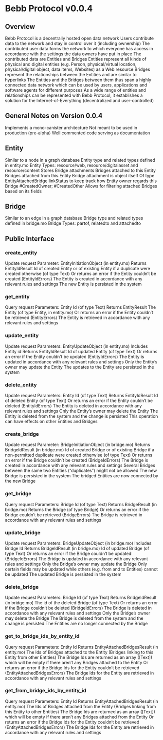 # Bebb Protocol v0.0.4

## Overview
Bebb Protocol is a decentrally hosted open data network
Users contribute data to the network and stay in control over it (including ownership)
The contributed user data forms the network to which everyone has access in accordance with the settings the data owners have put in place
The contributed data are Entities and Bridges
Entities represent all kinds of physical and digital entities (e.g. Person, physical/virtual location, physical/digital object, data items, Websites) as a Web resource
Bridges represent the relationships between the Entities and are similar to hyperlinks
The Entities and the Bridges between them thus span a highly connected data network which can be used by users, applications and software agents for different purposes
As a wide range of entities and relationships can be represented with Bebb Protocol, it establishes a solution for the Internet-of-Everything (decentralized and user-controlled)

## General Notes on Version 0.0.4 
Implements a mono-canister architecture
Not meant to be used in production (pre-alpha)
Well commented code serving as documentation

## Entity
Similar to a node in a graph database
Entity type and related types defined in entity.mo
Entity Types: resource/web, resource/digitalasset and resource/content
Stores Bridge attachments
	Bridges attached to this Entity
	Bridges attached from this Entity
	Bridge attachment is object itself
		Of type EntityAttachedBridge 
		linkStatus to keep track how Entity owner regards this Bridge
			#CreatedOwner;
			#CreatedOther
		Allows for filtering attached Bridges based on its fields

## Bridge
Similar to an edge in a graph database
Bridge type and related types defined in bridge.mo
Bridge Types: partof, relatedto and attachedto

## Public Interface
### create_entity
Update request
Parameter:
	EntityInitiationObject (in entity.mo)
Returns EntityIdResult
	Id of created Entity or of existing Entity if a duplicate were created otherwise (of type Text)
	Or returns an error if the Entity couldn’t be created (EntityIdErrors)
The Entity is created in accordance with any relevant rules and settings 
The new Entity is persisted in the system

### get_entity
Query request
Parameters:
	Entity Id (of type Text)
Returns EntityResult
	The Entity (of type Entity, in entity.mo)
	Or returns an error if the Entity couldn’t be retrieved (EntityErrors)
The Entity is retrieved in accordance with any relevant rules and settings

### update_entity
Update request
Parameters:
	EntityUpdateObject (in entity.mo)
		Includes Entity id
Returns EntityIdResult
	Id of updated Entity (of type Text)
	Or returns an error if the Entity couldn’t be updated (EntityIdErrors)
The Entity is updated in accordance with any relevant rules and settings
Only the Entity’s owner may update the Entity
The updates to the Entity are persisted in the system

### delete_entity
Update request
Parameters:
	Entity Id (of type Text)
Returns EntityIdResult
	Id of deleted Entity (of type Text)
	Or returns an error if the Entity couldn’t be deleted (EntityIdErrors)
The Entity is deleted in accordance with any relevant rules and settings
Only the Entity’s owner may delete the Entity
The Entity is deleted from the system and the change is persisted
This operation can have effects on other Entities and Bridges

### create_bridge
Update request
Parameter:
	BridgeInitiationObject (in bridge.mo)
Returns BridgeIdResult (in bridge.mo)
	Id of created Bridge or of existing Bridge if a non-permitted duplicate were created otherwise (of type Text)
	Or returns an error if the Bridge couldn’t be created (BridgeIdErrors)
The Bridge is created in accordance with any relevant rules and settings 
Several Bridges between the same two Entities (“duplicates”) might not be allowed
The new Bridge is persisted in the system
The bridged Entities are now connected by the new Bridge

### get_bridge
Query request
Parameters:
	Bridge Id (of type Text)
Returns BridgeResult (in bridge.mo)
	Returns the Bridge (of type Bridge)
	Or returns an error if the Bridge couldn’t be retrieved (BridgeErrors)
The Bridge is retrieved in accordance with any relevant rules and settings

### update_bridge
Update request
Parameters:
	BridgeUpdateObject (in bridge.mo)
Includes Bridge Id
Returns BridgeIdResult (in bridge.mo)
	Id of updated Bridge (of type Text)
	Or returns an error if the Bridge couldn’t be updated (BridgeIdErrors)
The Bridge is updated in accordance with any relevant rules and settings
Only the Bridge’s owner may update the Bridge
Only certain fields may be updated while others (e.g. from and to Entities) cannot be updated
The updated Bridge is persisted in the system

### delete_bridge
Update request
Parameters:
	Bridge Id (of type Text)
Returns BridgeIdResult (in bridge.mo)
	The id of the deleted Bridge (of type Text)
	Or returns an error if the Bridge couldn’t be deleted (BridgeIdErrors)
The Bridge is deleted in accordance with any relevant rules and settings
Only the Bridge’s owner may delete the Bridge
The Bridge is deleted from the system and the change is persisted
The Entities are no longer connected by the Bridge 

### get_to_bridge_ids_by_entity_id
Query request
Parameters:
	Entity Id
Returns EntityAttachedBridgesResult (in entity.mo)
	The Ids of Bridges attached to the Entity (Bridges linking to this Entity from other Entities)
	The Bridge Ids are returned as an array ([Text]) which will be empty if there aren’t any Bridges attached to the Entity 
	Or returns an error if the Bridge Ids for the Entity couldn’t be retrieved (EntityAttachedBridgesErrors)
The Bridge Ids for the Entity are retrieved in accordance with any relevant rules and settings

### get_from_bridge_ids_by_entity_id
Query request
Parameters:
	Entity Id
Returns EntityAttachedBridgesResult (in entity.mo)
	The Ids of Bridges attached from the Entity (Bridges linking from this Entity to other Entities)
	The Bridge Ids are returned as an array ([Text]) which will be empty if there aren’t any Bridges attached from the Entity 
	Or returns an error if the Bridge Ids for the Entity couldn’t be retrieved (EntityAttachedBridgesErrors)
The Bridge Ids for the Entity are retrieved in accordance with any relevant rules and settings
